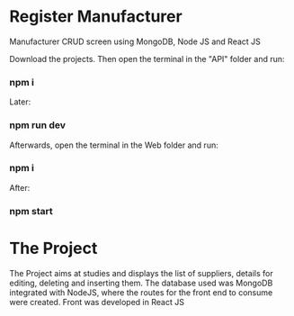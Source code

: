 # Register Manufacturer
Manufacturer CRUD screen using MongoDB, Node JS and React JS

Download the projects. Then open the terminal in the "API" folder and run: 
### npm i

Later:
### npm run dev

Afterwards, open the terminal in the Web folder and run:

### npm i

After: 
### npm start

# The Project 

The Project aims at studies and displays the list of suppliers, details for editing, deleting and inserting them. The database used was MongoDB integrated with NodeJS, where the routes for the front end to consume were created. Front was developed in React JS
